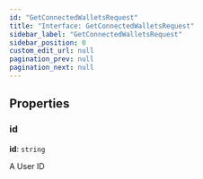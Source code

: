 ```yaml
---
id: "GetConnectedWalletsRequest"
title: "Interface: GetConnectedWalletsRequest"
sidebar_label: "GetConnectedWalletsRequest"
sidebar_position: 0
custom_edit_url: null
pagination_prev: null
pagination_next: null
---
```


## Properties

### id

 **id**: `string`

A User ID
